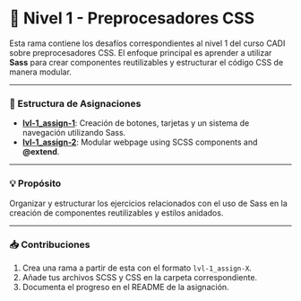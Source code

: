# 🚀 Nivel 1 - Preprocesadores CSS

Esta rama contiene los desafíos correspondientes al nivel 1 del curso CADI sobre preprocesadores CSS. El enfoque principal es aprender a utilizar **Sass** para crear componentes reutilizables y estructurar el código CSS de manera modular.

---

### 📂 Estructura de Asignaciones
- [**lvl-1_assign-1**](https://github.com/OSC4R-445/css-preprocessors-Cadif1/blob/lvl-1_assign-1/README.es.md): Creación de botones, tarjetas y un sistema de navegación utilizando Sass.
- [**lvl-1_assign-2**](https://github.com/OSC4R-445/css-preprocessors-Cadif1/blob/lvl-1_assign-2/README.es.md): Modular webpage using SCSS components and **@extend**.

---

### 💡 Propósito
Organizar y estructurar los ejercicios relacionados con el uso de Sass en la creación de componentes reutilizables y estilos anidados.

---

### 📥 Contribuciones
1. Crea una rama a partir de esta con el formato `lvl-1_assign-X`.
2. Añade tus archivos SCSS y CSS en la carpeta correspondiente.
3. Documenta el progreso en el README de la asignación.
